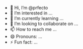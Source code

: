 - 👋 Hi, I’m @prfecto
- 👀 I’m interested in ...
- 🌱 I’m currently learning ...
- 💞️ I’m looking to collaborate on ...
- 📫 How to reach me ...
- 😄 Pronouns: ...
- ⚡ Fun fact: ...

<!---
prfecto/prfecto is a ✨ special ✨ repository because its `README.md` (this file) appears on your GitHub profile.
You can click the Preview link to take a look at your changes.
--->
